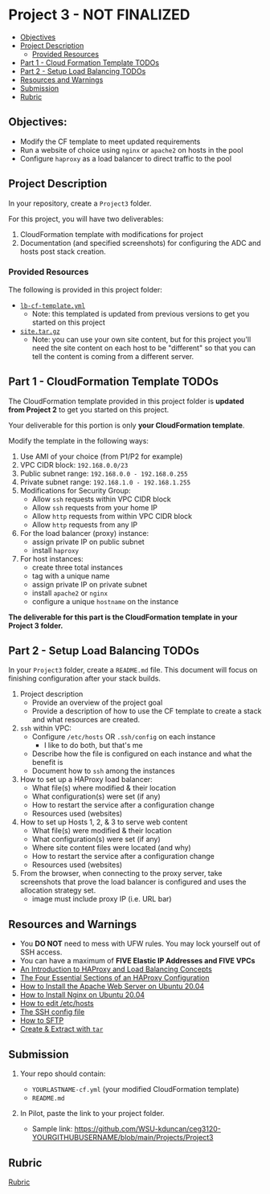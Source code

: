 # Project 3 - NOT FINALIZED

- [Objectives](#Objectives)
- [Project Description](#Project-Description)
  - [Provided Resources](#Provided-Resources)
- [Part 1 - Cloud Formation Template TODOs](#Part-1---Cloud-Formation-Template-TODOs)
- [Part 2 - Setup Load Balancing TODOs](#Part-2---Setup-Load-Balancing-TODOs)
- [Resources and Warnings](#Resources-and-Warnings)
- [Submission](#Submission)
- [Rubric](Rubric.md)

## Objectives:

- Modify the CF template to meet updated requirements
- Run a website of choice using `nginx` or `apache2` on hosts in the pool
- Configure `haproxy` as a load balancer to direct traffic to the pool

## Project Description

In your repository, create a `Project3` folder.

For this project, you will have two deliverables:

1. CloudFormation template with modifications for project
2. Documentation (and specified screenshots) for configuring the ADC and hosts post stack creation. 

### Provided Resources

The following is provided in this project folder:

- [`lb-cf-template.yml`](lb-cf-template.yml)
  - Note: this templated is updated from previous versions to get you started on this project
- [`site.tar.gz`](site.tar.gz)
  - Note: you can use your own site content, but for this project you'll need the site content on each host to be "different" so that you can tell the content is coming from a different server.

## Part 1 - CloudFormation Template TODOs

The CloudFormation template provided in this project folder is **updated from Project 2** to get you started on this project.

Your deliverable for this portion is only **your CloudFormation template**.

Modify the template in the following ways:

1. Use AMI of your choice (from P1/P2 for example)
2. VPC CIDR block: `192.168.0.0/23`
3. Public subnet range: `192.168.0.0 - 192.168.0.255`
4. Private subnet range: `192.168.1.0 - 192.168.1.255`
5. Modifications for Security Group:
   - Allow `ssh` requests within VPC CIDR block
   - Allow `ssh` requests from your home IP
   - Allow `http` requests from within VPC CIDR block
   - Allow `http` requests from any IP
6. For the load balancer (proxy) instance:
   - assign private IP on public subnet
   - install `haproxy`
7. For host instances:
   - create three total instances
   - tag with a unique name
   - assign private IP on private subnet
   - install `apache2` or `nginx`
   - configure a unique `hostname` on the instance

**The deliverable for this part is the CloudFormation template in your Project 3 folder.**

## Part 2 - Setup Load Balancing TODOs

In your `Project3` folder, create a `README.md` file.  This document will focus on finishing configuration after your stack builds.

1. Project description
   - Provide an overview of the project goal
   - Provide a description of how to use the CF template to create a stack and what resources are created.
2. `ssh` within VPC:
   - Configure `/etc/hosts` OR `.ssh/config` on each instance
      - I like to do both, but that's me
   - Describe how the file is configured on each instance and what the benefit is
   - Document how to `ssh` among the instances
3. How to set up a HAProxy load balancer:
   - What file(s) where modified & their location
   - What configuration(s) were set (if any)
   - How to restart the service after a configuration change
   - Resources used (websites)
4. How to set up Hosts 1, 2, & 3 to serve web content
   - What file(s) were modified & their location
   - What configuration(s) were set (if any)
   - Where site content files were located (and why)
   - How to restart the service after a configuration change
   - Resources used (websites)
5. From the browser, when connecting to the proxy server, take screenshots that prove the load balancer is configured and uses the allocation strategy set.
   - image must include proxy IP (i.e. URL bar)

## Resources and Warnings

- You **DO NOT** need to mess with UFW rules. You may lock yourself out of SSH access.
- You can have a maximum of **FIVE Elastic IP Addresses and FIVE VPCs**
- [An Introduction to HAProxy and Load Balancing Concepts](https://www.digitalocean.com/community/tutorials/an-introduction-to-haproxy-and-load-balancing-concepts)
- [The Four Essential Sections of an HAProxy Configuration](https://www.haproxy.com/blog/the-four-essential-sections-of-an-haproxy-configuration/)
- [How to Install the Apache Web Server on Ubuntu 20.04](https://www.digitalocean.com/community/tutorials/how-to-install-the-apache-web-server-on-ubuntu-20-04)
- [How to Install Nginx on Ubuntu 20.04](https://www.digitalocean.com/community/tutorials/how-to-install-nginx-on-ubuntu-20-04)
- [How to edit /etc/hosts](https://linuxize.com/post/how-to-edit-your-hosts-file/)
- [The SSH config file](https://linuxize.com/post/using-the-ssh-config-file/)
- [How to SFTP](https://www.digitalocean.com/community/tutorials/how-to-use-sftp-to-securely-transfer-files-with-a-remote-server)
- [Create & Extract with `tar`](https://linuxize.com/post/how-to-create-and-extract-archives-using-the-tar-command-in-linux)

## Submission

1. Your repo should contain:
   - `YOURLASTNAME-cf.yml` (your modified CloudFormation template)
   - `README.md`

2. In Pilot, paste the link to your project folder.  
   - Sample link: https://github.com/WSU-kduncan/ceg3120-YOURGITHUBUSERNAME/blob/main/Projects/Project3

## Rubric

[Rubric](Rubric.md)
